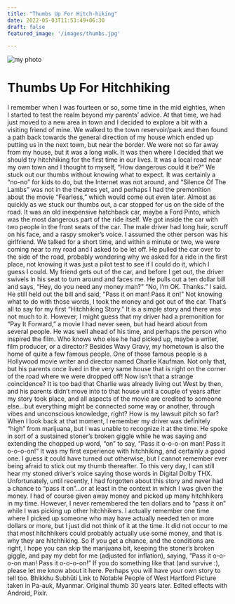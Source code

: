 ```yaml
---
title: "Thumbs Up For Hitch-hiking"
date: 2022-05-03T11:53:49+06:30
draft: false
featured_image: '/images/thumbs.jpg'

---
```

![my photo ](/images/thumbs.jpg)

# Thumbs Up For Hitchhiking
I remember when I was fourteen or so, some time in the mid eighties, when I started to test the realm beyond my parents’ advice. At that time, we had just moved to a new area in town and I decided to explore a bit with a visiting friend of mine. We walked to the town reservoir/park and then found a path back towards the general direction of my house which ended up putting us in the next town, but near the border. We were not so far away from my house, but it was a long walk. It was then where I decided that we should try hitchhiking for the first time in our lives.
It was a local road near my own town and I thought to myself, “How dangerous could it be?” We stuck out our thumbs without knowing what to expect. It was certainly a “no-no” for kids to do, but the Internet was not around, and “Silence Of The Lambs” was not in the theatres yet, and perhaps I had the premonition about the movie “Fearless,” which would come out even later.
Almost as quickly as we stuck our thumbs out, a car stopped for us on the side of the road. It was an old inexpensive hatchback car, maybe a Ford Pinto, which was the most dangerous part of the ride itself. We got inside the car with two people in the front seats of the car. The male driver had long hair, scruff on his face, and a raspy smoker’s voice. I assumed the other person was his girlfriend.
We talked for a short time, and within a minute or two, we were coming near to my road and I asked to be let off. He pulled the car over to the side of the road, probably wondering why we asked for a ride in the first place, not knowing it was just a pilot test to see if I could do it, which I guess I could.
My friend gets out of the car, and before I get out, the driver swivels in his seat to turn around and faces me. He pulls out a ten dollar bill and says, “Hey, do you need any money man?”
“No, I’m OK. Thanks.” I said.
He still held out the bill and said, “Pass it on man! Pass it on!”
Not knowing what to do with those words, I took the money and got out of the car.
That’s all to say for my first “Hitchhiking Story.” It is a simple story and there was not much to it. However, I might guess that my driver had a premonition for “Pay It Forward,” a movie I had never seen, but had heard about from several people. He was well ahead of his time, and perhaps the person who inspired the film. Who knows who else he had picked up, maybe a writer, film producer, or a director?
Besides Wavy Gravy, my hometown is also the home of quite a few famous people. One of those famous people is a Hollywood movie writer and director named Charlie Kaufman. Not only that, but his parents once lived in the very same house that is right on the corner of the road where we were dropped off! Now isn’t that a strange coincidence? It is too bad that Charlie was already living out West by then, and his parents didn’t move into to that house until a couple of years after my story took place, and all aspects of the movie are credited to someone else.. but everything might be connected some way or another, through vibes and unconscious knowledge, right? How is my lawsuit pitch so far?
When I look back at that moment, I remember my driver was definitely “high” from marijuana, but I was unable to recognize it at the time. He spoke in sort of a sustained stoner’s broken giggle while he was saying and extending the chopped up word, “on” to say,
“Pass it o-o-o-on man! Pass it o-o-o-on!”
It was my first experience with hitchhiking, and certainly a good one. I guess it could have turned out otherwise, but I cannot remember ever being afraid to stick out my thumb thereafter. To this very day, I can still hear my stoned driver’s voice saying those words in Digital Dolby THX.
Unfortunately, until recently, I had forgotten about this story and never had a chance to “pass it on”…or at least in the context in which I was given the money. I had of course given away money and picked up many hitchhikers in my time. However, I never remembered the ten dollars and to “pass it on” while I was picking up other hitchhikers. I actually remember one time where I picked up someone who may have actually needed ten or more dollars or more, but I just did not think of it at the time. It did not occur to me that most hitchhikers could probably actually use some money, and that is why they are hitchhiking. So if you get a chance, and the conditions are right, I hope you can skip the marijuana bit, keeping the stoner’s broken giggle, and pay my debt for me (adjusted for inflation), saying, “Pass it o-o-o-on man! Pass it o-o-o-on!”
If you do something like that (and survive :), please let me know about it here. Perhaps you will have your own story to tell too.
Bhikkhu Subhūti
Link to Notable People of West Hartford
Picture taken in Pa-auk, Myanmar.
Original thumb 30 years later.
Edited effects with Android, Pixlr.